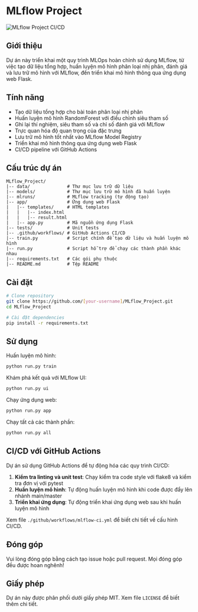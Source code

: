 # MLflow Project

![MLflow Project CI/CD](https://github.com/[your-username]/MLflow_Project/workflows/MLflow%20Project%20CI/CD/badge.svg)

## Giới thiệu

Dự án này triển khai một quy trình MLOps hoàn chỉnh sử dụng MLflow, từ việc tạo dữ liệu tổng hợp, huấn luyện mô hình phân loại nhị phân, đánh giá và lưu trữ mô hình với MLflow, đến triển khai mô hình thông qua ứng dụng web Flask.

## Tính năng

- Tạo dữ liệu tổng hợp cho bài toán phân loại nhị phân
- Huấn luyện mô hình RandomForest với điều chỉnh siêu tham số
- Ghi lại thí nghiệm, siêu tham số và chỉ số đánh giá với MLflow
- Trực quan hóa độ quan trọng của đặc trưng
- Lưu trữ mô hình tốt nhất vào MLflow Model Registry
- Triển khai mô hình thông qua ứng dụng web Flask
- CI/CD pipeline với GitHub Actions

## Cấu trúc dự án

```
MLflow_Project/
|-- data/              # Thư mục lưu trữ dữ liệu
|-- models/            # Thư mục lưu trữ mô hình đã huấn luyện
|-- mlruns/            # MLflow tracking (tự động tạo)
|-- app/               # Ứng dụng web Flask
|   |-- templates/     # HTML templates
|   |   |-- index.html
|   |   |-- result.html
|   |-- app.py         # Mã nguồn ứng dụng Flask
|-- tests/             # Unit tests
|-- .github/workflows/ # GitHub Actions CI/CD
|-- train.py           # Script chính để tạo dữ liệu và huấn luyện mô hình
|-- run.py             # Script hỗ trợ để chạy các thành phần khác nhau
|-- requirements.txt   # Các gói phụ thuộc
|-- README.md          # Tệp README
```

## Cài đặt

```bash
# Clone repository
git clone https://github.com/[your-username]/MLflow_Project.git
cd MLflow_Project

# Cài đặt dependencies
pip install -r requirements.txt
```

## Sử dụng

Huấn luyện mô hình:
```bash
python run.py train
```

Khám phá kết quả với MLflow UI:
```bash
python run.py ui
```

Chạy ứng dụng web:
```bash
python run.py app
```

Chạy tất cả các thành phần:
```bash
python run.py all
```

## CI/CD với GitHub Actions

Dự án sử dụng GitHub Actions để tự động hóa các quy trình CI/CD:

1. **Kiểm tra linting và unit test**: Chạy kiểm tra code style với flake8 và kiểm tra đơn vị với pytest
2. **Huấn luyện mô hình**: Tự động huấn luyện mô hình khi code được đẩy lên nhánh main/master
3. **Triển khai ứng dụng**: Tự động triển khai ứng dụng web sau khi huấn luyện mô hình

Xem file `./github/workflows/mlflow-ci.yml` để biết chi tiết về cấu hình CI/CD.

## Đóng góp

Vui lòng đóng góp bằng cách tạo issue hoặc pull request. Mọi đóng góp đều được hoan nghênh!

## Giấy phép

Dự án này được phân phối dưới giấy phép MIT. Xem file `LICENSE` để biết thêm chi tiết. 